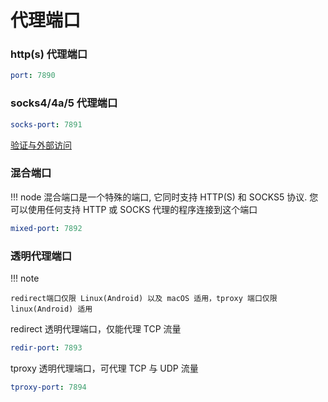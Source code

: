 # **代理端口**

### http(s) 代理端口

```yaml
port: 7890
```

### socks4/4a/5 代理端口

```yaml
socks-port: 7891
```

[验证与外部访问](../general.md/#允许局域网)

### 混合端口

!!! node
    混合端口是一个特殊的端口, 它同时支持 HTTP(S) 和 SOCKS5 协议. 您可以使用任何支持 HTTP 或 SOCKS 代理的程序连接到这个端口

```yaml
mixed-port: 7892
```

### 透明代理端口
!!! note

    redirect端口仅限 Linux(Android) 以及 macOS 适用，tproxy 端口仅限 linux(Android) 适用

redirect 透明代理端口，仅能代理 TCP 流量

```yaml
redir-port: 7893
```

tproxy 透明代理端口，可代理 TCP 与 UDP 流量

```yaml
tproxy-port: 7894
```
